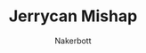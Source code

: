 ---
media: "images/rounds/round_1/jerrycan_mishap.png"
media_type: image
title: Jerrycan Mishap
author: [Nakerbott]
desc: A cargo pod trying to land in a blizzard veers off course and hits a fuel repository.
---